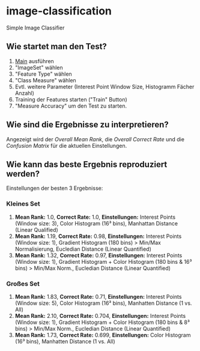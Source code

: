 # image-classification
Simple Image Classifier

## Wie startet man den Test?
1. [Main](/src/de/htw/cv/mj/Main.java) ausführen
2. "ImageSet" wählen
3. "Feature Type" wählen
4. "Class Measure" wählen
5. Evtl. weitere Parameter (Interest Point Window Size, Histogramm Fächer Anzahl)
6. Training der Features starten ("Train" Button)
7. "Measure Accuracy" um den Test zu starten.

## Wie sind die Ergebnisse zu interpretieren?
Angezeigt wird der *Overall Mean Rank*, die *Overall Correct Rate* und die *Confusion Matrix* für die aktuellen Einstellungen.

## Wie kann das beste Ergebnis reproduziert werden?
Einstellungen der besten 3 Ergebnisse:

### Kleines Set ###
1. **Mean Rank:** 1.0, **Correct Rate:** 1.0, 
**Einstellungen:** Interest Points (Window size: 3), Color Histogram (16³ bins), Manhattan Distance (Linear Qualified)
2. **Mean Rank:** 1.19, **Correct Rate:** 0.98, 
**Einstellungen:** Interest Points (Window size: 1), Gradient Histogram (180 bins) > Min/Max Normalisierung, Eucledian Distance (Linear Quantified)
3. **Mean Rank:** 1.32, **Correct Rate:** 0.97, 
**Einstellungen:** Interest Points (Window size:  1), Gradient Histogram + Color Histogram (180 bins & 16³ bins) > Min/Max Norm., Eucledian Distance (Linear Quantified)

### Großes Set ###
1. **Mean Rank:** 1.83, **Correct Rate:** 0.71, 
**Einstellungen:** Interest Points (Window size: 5), Color Histogram (16³ bins), Manhatten Distance (1 vs. All)
2. **Mean Rank:** 2.10, **Correct Rate:** 0.704, 
**Einstellungen:** Interest Points (Window size: 1), Gradient Histogram + Color Histogram (180 bins & 8³ bins) > Min/Max Norm., Eucledian Distance (Linear Quantified)
3. **Mean Rank:** 1.73, **Correct Rate:** 0.699, 
**Einstellungen:** Color Histogram (16³ bins), Manhatten Distance (1 vs. All)